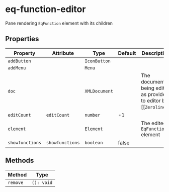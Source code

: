 # eq-function-editor

Pane rendering `EqFunction` element with its children

## Properties

| Property        | Attribute       | Type          | Default | Description                                      |
|-----------------|-----------------|---------------|---------|--------------------------------------------------|
| `addButton`     |                 | `IconButton`  |         |                                                  |
| `addMenu`       |                 | `Menu`        |         |                                                  |
| `doc`           |                 | `XMLDocument` |         | The document being edited as provided to editor by [[`Zeroline`]]. |
| `editCount`     | `editCount`     | `number`      | -1      |                                                  |
| `element`       |                 | `Element`     |         | The edited `EqFunction` element                  |
| `showfunctions` | `showfunctions` | `boolean`     | false   |                                                  |

## Methods

| Method   | Type       |
|----------|------------|
| `remove` | `(): void` |
